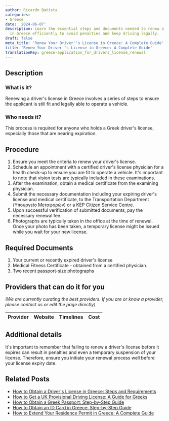 ```yaml
---
author: Ricardo Batista
categories:
- Greece
date: '2024-06-07'
description: Learn the essential steps and documents needed to renew a driver's license
  in Greece efficiently to avoid penalties and keep driving legally.
draft: false
meta_title: 'Renew Your Driver''s License in Greece: A Complete Guide'
title: 'Renew Your Driver''s License in Greece: A Complete Guide'
translationKey: greece-application_for_drivers_license_renewal
---
```


## Description
### What is it?
Renewing a driver's license in Greece involves a series of steps to ensure the applicant is still fit and legally able to operate a vehicle.

### Who needs it?
This process is required for anyone who holds a Greek driver's license, especially those that are nearing expiration.

## Procedure
1. Ensure you meet the criteria to renew your driver's license. 
2. Schedule an appointment with a certified driver's license physician for a health check-up to ensure you are fit to operate a vehicle. It's important to note that vision tests are typically included in these examinations. 
3. After the examination, obtain a medical certificate from the examining physician.
4. Submit the necessary documentation including your expiring driver's license and medical certificate, to the Transportation Department (Υπουργείο Μεταφορών) or a KEP Citizen Service Centre. 
5. Upon successful verification of submitted documents, pay the necessary renewal fee.
6. Photographs are typically taken in the office at the time of renewal. Once your photo has been taken, a temporary license might be issued while you wait for your new license. 

## Required Documents
1. Your current or recently expired driver's license 
2. Medical Fitness Certificate - obtained from a certified physician. 
3. Two recent passport-size photographs 

## Providers that can do it for you

_(We are currently curating the best providers. If you are or know a provider, please contact us or edit the page directly)_

| Provider        |     Website     |     Timelines    |       Cost      |
| :-------------: | :-------------: |  :-------------: | :-------------: |

## Additional details
It's important to remember that failing to renew a driver's license before it expires can result in penalties and even a temporary suspension of your license. Therefore, ensure you initiate your renewal process well before your license expiry date.


## Related Posts

- [How to Obtain a Driver's License in Greece: Steps and Requirements](https://tramitit.com/guides/greece/application_for_drivers_license/)
- [How to Get a UK Provisional Driving License: A Guide for Greeks](https://tramitit.com/guides/greece/application_for_provisional_driving_license/)
- [How to Obtain a Greek Passport: Step-by-Step Guide](https://tramitit.com/guides/greece/application_for_passport_issuance/)
- [How to Obtain an ID Card in Greece: Step-by-Step Guide](https://tramitit.com/guides/greece/application_for_id_issuance/)
- [How to Extend Your Residence Permit in Greece: A Complete Guide](https://tramitit.com/guides/greece/application_for_residence_permit_extension/)